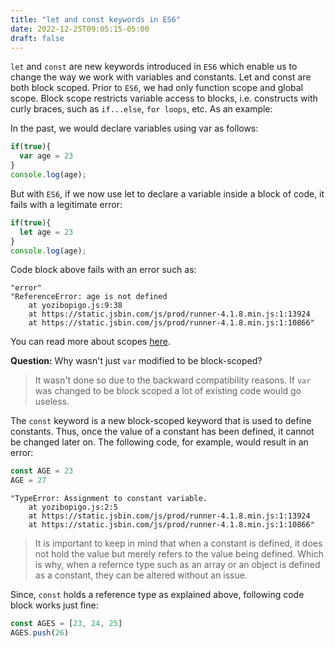 ```yaml
---
title: "let and const keywords in ES6"
date: 2022-12-25T09:05:15-05:00
draft: false
---
```


`let` and `const` are new keywords introduced in `ES6` which enable us to change the way we work with variables and constants. Let and const are both block scoped. Prior to `ES6`, we had only function scope and global scope. Block scope restricts variable access to blocks, i.e. constructs with curly braces, such as `if...else`, `for loops`, etc. As an example:

In the past, we would declare variables using var as follows:

```javascript
if(true){
  var age = 23
}
console.log(age);
```

But with `ES6`, if we now use let to declare a variable inside a block of code, it fails with a legitimate error: 

```javascript
if(true){
  let age = 23
}
console.log(age);
```

Code block above fails with an error such as: 

```
"error"
"ReferenceError: age is not defined
    at yozibopigo.js:9:38
    at https://static.jsbin.com/js/prod/runner-4.1.8.min.js:1:13924
    at https://static.jsbin.com/js/prod/runner-4.1.8.min.js:1:10866"

```

You can read more about scopes [here](https://developer.mozilla.org/en-US/docs/Glossary/Scope).

 **Question:** Why wasn't just `var` modified to be block-scoped? 

 > It wasn't done so due to the backward compatibility reasons. If `var` was changed to be block scoped a lot of existing code would go useless. 

The `const` keyword is a new block-scoped keyword that is used to define constants. Thus, once the value of a constant has been defined, it cannot be changed later on. The following code, for example, would result in an error:
 
```javascript
const AGE = 23
AGE = 27
```

```
"TypeError: Assignment to constant variable.
    at yozibopigo.js:2:5
    at https://static.jsbin.com/js/prod/runner-4.1.8.min.js:1:13924
    at https://static.jsbin.com/js/prod/runner-4.1.8.min.js:1:10866"
```

> It is important to keep in mind that when a constant is defined, it does not hold the value but merely refers to the value being defined. Which is why, when a refernce type such as an array or an object is defined as a constant, they can be altered without an issue. 

Since, `const` holds a reference type as explained above, following code block works just fine: 

```javascript
const AGES = [23, 24, 25]
AGES.push(26)
```

